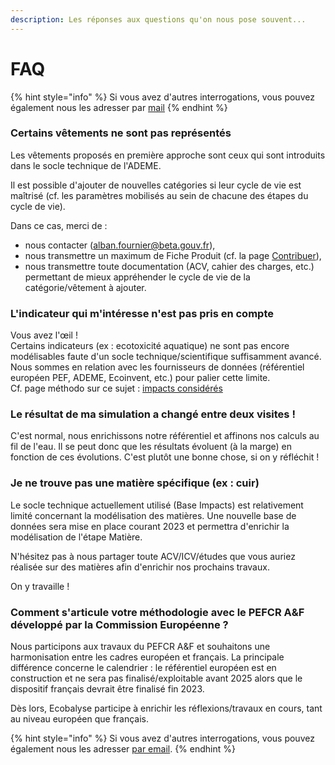 ```yaml
---
description: Les réponses aux questions qu'on nous pose souvent...
---
```


# FAQ

{% hint style="info" %}
Si vous avez d'autres interrogations, vous pouvez également nous les adresser par [mail](mailto:ecobalyse@beta.gouv.fr)
{% endhint %}

### Certains vêtements ne sont pas représentés

Les vêtements proposés en première approche sont ceux qui sont introduits dans le socle technique de l'ADEME.

Il est possible d'ajouter de nouvelles catégories si leur cycle de vie est maîtrisé (cf. les paramètres mobilisés au sein de chacune des étapes du cycle de vie).&#x20;

Dans ce cas, merci de :&#x20;

* nous contacter (alban.fournier@beta.gouv.fr),
* nous transmettre un maximum de Fiche Produit (cf. la page [Contribuer](https://fabrique-numerique.gitbook.io/ecobalyse/textile/mises-a-jour/contribuer-aux-travaux)),
* nous transmettre toute documentation (ACV, cahier des charges, etc.) permettant de mieux appréhender le cycle de vie de la catégorie/vêtement à ajouter.

### L'indicateur qui m'intéresse n'est pas pris en compte

Vous avez l'œil ! \
Certains indicateurs (ex : ecotoxicité aquatique) ne sont pas encore modélisables faute d'un socle technique/scientifique suffisamment avancé. \
Nous sommes en relation avec les fournisseurs de données (référentiel européen PEF, ADEME, Ecoinvent, etc.) pour palier cette limite. \
Cf. page méthodo sur ce sujet : [impacts considérés](impacts-consideres.md)

### Le résultat de ma simulation a changé entre deux visites !

C'est normal, nous enrichissons notre référentiel et affinons nos calculs au fil de l'eau. Il se peut donc que les résultats évoluent (à la marge) en fonction de ces évolutions. C'est plutôt une bonne chose, si on y réfléchit !

### Je ne trouve pas une matière spécifique (ex : cuir)&#x20;

Le socle technique actuellement utilisé (Base Impacts) est relativement limité concernant la modélisation des matières. Une nouvelle base de données sera mise en place courant 2023 et permettra d'enrichir la modélisation de l'étape Matière.&#x20;

N'hésitez pas à nous partager toute ACV/ICV/études que vous auriez réalisée sur des matières afin d'enrichir nos prochains travaux.&#x20;

On y travaille !

### Comment s'articule votre méthodologie avec le PEFCR A\&F développé par la Commission Européenne ?&#x20;

Nous participons aux travaux du PEFCR A\&F et souhaitons une harmonisation entre les cadres européen et français. La principale différence concerne le calendrier : le référentiel européen est en construction et ne sera pas finalisé/exploitable avant 2025 alors que le dispositif français devrait être finalisé fin 2023.

Dès lors, Ecobalyse participe à enrichir les réflexions/travaux en cours, tant au niveau européen que français.&#x20;

{% hint style="info" %}
Si vous avez d'autres interrogations, vous pouvez également nous les adresser [par email](mailto:ecobalyse@beta.gouv.fr).
{% endhint %}
